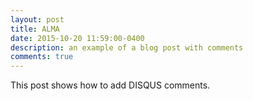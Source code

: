 ```yaml
---
layout: post
title: ALMA
date: 2015-10-20 11:59:00-0400
description: an example of a blog post with comments
comments: true
---
```

This post shows how to add DISQUS comments.
